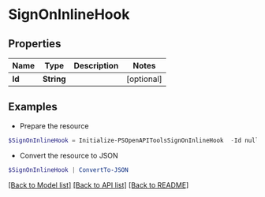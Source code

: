 # SignOnInlineHook
## Properties

Name | Type | Description | Notes
------------ | ------------- | ------------- | -------------
**Id** | **String** |  | [optional] 

## Examples

- Prepare the resource
```powershell
$SignOnInlineHook = Initialize-PSOpenAPIToolsSignOnInlineHook  -Id null
```

- Convert the resource to JSON
```powershell
$SignOnInlineHook | ConvertTo-JSON
```

[[Back to Model list]](../README.md#documentation-for-models) [[Back to API list]](../README.md#documentation-for-api-endpoints) [[Back to README]](../README.md)

